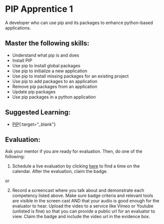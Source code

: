 # PIP Apprentice 1

A developer who can use pip and its packages to enhance python-based applications.

## Master the following skills:

* Understand what pip is and does
* Install PIP
* Use pip to install global packages
* Use pip to initialize a new application
* Use pip to install missing packages for an existing project
* Use pip to add packages to an application
* Remove pip packages from an application
* Update pip packages
* Use pip packages in a python application

## Suggested Learning:

* [PIP](https://pip.pypa.io/en/stable/){:target="_blank"}

## Evaluation:

Ask your mentor if you are ready for evaluation. Then, do one of the following:

1. Schedule a live evaluation by clicking [here](http://evals.codex.academy) to find a time on the calendar. After the evaluation, claim the badge.

or

2. Record a screencast where you talk about and demonstrate each competency listed above. Make sure badge criteria and relevant tools are visible in the screen cast AND that your audio is good enough for the evaluator to hear. Upload the video to a service like Vimeo or Youtube (unlisted is fine) so that you can provide a public url for an evaluator to view. Claim the badge and include the video url in the evidence box.
